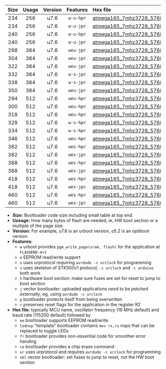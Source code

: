 |Size|Usage|Version|Features|Hex file|
|:-:|:-:|:-:|:-:|:--|
|234|256|u7.6|`w-u-hpr`|[atmega165_7mhz3728_57600bps_ur.hex](https://raw.githubusercontent.com/stefanrueger/urboot/main//atmega165_7mhz3728_57600bps_ur.hex)|
|234|256|u7.6|`w-u-jpr`|[atmega165_7mhz3728_57600bps_ur_vbl.hex](https://raw.githubusercontent.com/stefanrueger/urboot/main//atmega165_7mhz3728_57600bps_ur_vbl.hex)|
|240|256|u7.6|`w-u-hpr`|[atmega165_7mhz3728_57600bps_lednop_ur.hex](https://raw.githubusercontent.com/stefanrueger/urboot/main//atmega165_7mhz3728_57600bps_lednop_ur.hex)|
|240|256|u7.6|`w-u-jpr`|[atmega165_7mhz3728_57600bps_lednop_ur_vbl.hex](https://raw.githubusercontent.com/stefanrueger/urboot/main//atmega165_7mhz3728_57600bps_lednop_ur_vbl.hex)|
|298|384|u7.6|`weu-jpr`|[atmega165_7mhz3728_57600bps_ee_ur_vbl.hex](https://raw.githubusercontent.com/stefanrueger/urboot/main//atmega165_7mhz3728_57600bps_ee_ur_vbl.hex)|
|304|384|u7.6|`weu-jpr`|[atmega165_7mhz3728_57600bps_ee_lednop_ur_vbl.hex](https://raw.githubusercontent.com/stefanrueger/urboot/main//atmega165_7mhz3728_57600bps_ee_lednop_ur_vbl.hex)|
|322|384|u7.6|`weu-jpr`|[atmega165_7mhz3728_57600bps_ee_lednop_fr_ur_vbl.hex](https://raw.githubusercontent.com/stefanrueger/urboot/main//atmega165_7mhz3728_57600bps_ee_lednop_fr_ur_vbl.hex)|
|332|384|u7.6|`w-s-jpr`|[atmega165_7mhz3728_57600bps_vbl.hex](https://raw.githubusercontent.com/stefanrueger/urboot/main//atmega165_7mhz3728_57600bps_vbl.hex)|
|338|384|u7.6|`w-s-jpr`|[atmega165_7mhz3728_57600bps_lednop_vbl.hex](https://raw.githubusercontent.com/stefanrueger/urboot/main//atmega165_7mhz3728_57600bps_lednop_vbl.hex)|
|350|384|u7.6|`weu-jpr`|[atmega165_7mhz3728_57600bps_ee_lednop_fr_ce_ur_vbl.hex](https://raw.githubusercontent.com/stefanrueger/urboot/main//atmega165_7mhz3728_57600bps_ee_lednop_fr_ce_ur_vbl.hex)|
|294|512|u7.6|`weu-hpr`|[atmega165_7mhz3728_57600bps_ee_ur.hex](https://raw.githubusercontent.com/stefanrueger/urboot/main//atmega165_7mhz3728_57600bps_ee_ur.hex)|
|300|512|u7.6|`weu-hpr`|[atmega165_7mhz3728_57600bps_ee_lednop_ur.hex](https://raw.githubusercontent.com/stefanrueger/urboot/main//atmega165_7mhz3728_57600bps_ee_lednop_ur.hex)|
|318|512|u7.6|`weu-hpr`|[atmega165_7mhz3728_57600bps_ee_lednop_fr_ur.hex](https://raw.githubusercontent.com/stefanrueger/urboot/main//atmega165_7mhz3728_57600bps_ee_lednop_fr_ur.hex)|
|328|512|u7.6|`w-s-hpr`|[atmega165_7mhz3728_57600bps.hex](https://raw.githubusercontent.com/stefanrueger/urboot/main//atmega165_7mhz3728_57600bps.hex)|
|334|512|u7.6|`w-s-hpr`|[atmega165_7mhz3728_57600bps_lednop.hex](https://raw.githubusercontent.com/stefanrueger/urboot/main//atmega165_7mhz3728_57600bps_lednop.hex)|
|346|512|u7.6|`weu-hpr`|[atmega165_7mhz3728_57600bps_ee_lednop_fr_ce_ur.hex](https://raw.githubusercontent.com/stefanrueger/urboot/main//atmega165_7mhz3728_57600bps_ee_lednop_fr_ce_ur.hex)|
|382|512|u7.6|`wes-hpr`|[atmega165_7mhz3728_57600bps_ee.hex](https://raw.githubusercontent.com/stefanrueger/urboot/main//atmega165_7mhz3728_57600bps_ee.hex)|
|382|512|u7.6|`wes-jpr`|[atmega165_7mhz3728_57600bps_ee_vbl.hex](https://raw.githubusercontent.com/stefanrueger/urboot/main//atmega165_7mhz3728_57600bps_ee_vbl.hex)|
|388|512|u7.6|`wes-hpr`|[atmega165_7mhz3728_57600bps_ee_lednop.hex](https://raw.githubusercontent.com/stefanrueger/urboot/main//atmega165_7mhz3728_57600bps_ee_lednop.hex)|
|388|512|u7.6|`wes-jpr`|[atmega165_7mhz3728_57600bps_ee_lednop_vbl.hex](https://raw.githubusercontent.com/stefanrueger/urboot/main//atmega165_7mhz3728_57600bps_ee_lednop_vbl.hex)|
|418|512|u7.6|`wes-hpr`|[atmega165_7mhz3728_57600bps_ee_lednop_fr.hex](https://raw.githubusercontent.com/stefanrueger/urboot/main//atmega165_7mhz3728_57600bps_ee_lednop_fr.hex)|
|418|512|u7.6|`wes-jpr`|[atmega165_7mhz3728_57600bps_ee_lednop_fr_vbl.hex](https://raw.githubusercontent.com/stefanrueger/urboot/main//atmega165_7mhz3728_57600bps_ee_lednop_fr_vbl.hex)|
|460|512|u7.6|`wes-hpr`|[atmega165_7mhz3728_57600bps_ee_lednop_fr_ce.hex](https://raw.githubusercontent.com/stefanrueger/urboot/main//atmega165_7mhz3728_57600bps_ee_lednop_fr_ce.hex)|
|460|512|u7.6|`wes-jpr`|[atmega165_7mhz3728_57600bps_ee_lednop_fr_ce_vbl.hex](https://raw.githubusercontent.com/stefanrueger/urboot/main//atmega165_7mhz3728_57600bps_ee_lednop_fr_ce_vbl.hex)|

- **Size:** Bootloader code size including small table at top end
- **Useage:** How many bytes of flash are needed, ie, HW boot section or a multiple of the page size
- **Version:** For example, u7.6 is an urboot version, o5.2 is an optiboot version
- **Features:**
  + `w` urboot provides `pgm_write_page(sram, flash)` for the application at `FLASHEND-4+1`
  + `e` EEPROM read/write support
  + `u` uses urprotocol requiring `avrdude -c urclock` for programming
  + `s` uses skeleton of STK500v1 protocol; `-c urclock` and `-c arduino` both work
  + `h` hardware boot section: make sure fuses are set for reset to jump to boot section
  + `j` vector bootloader: uploaded applications *need to be patched externally*, eg, using `avrdude -c urclock`
  + `p` bootloader protects itself from being overwritten
  + `r` preserves reset flags for the application in the register R2
- **Hex file:** typically MCU name, oscillator frequency (16 MHz default) and baud rate (115200 default) followed by
  + `ee` bootloader supports EEPROM read/write
  + `lednop` "template" bootloader contains `mov rx,rx` nops that can be replaced to toggle LEDs
  + `fr` bootloader provides non-essential code for smoother error handing
  + `ce` bootloader provides a chip erase command
  + `ur` uses urprotocol and requires `avrdude -c urclock` for programming
  + `vbl` vector bootloader: set fuses to jump to reset, not the HW boot section
